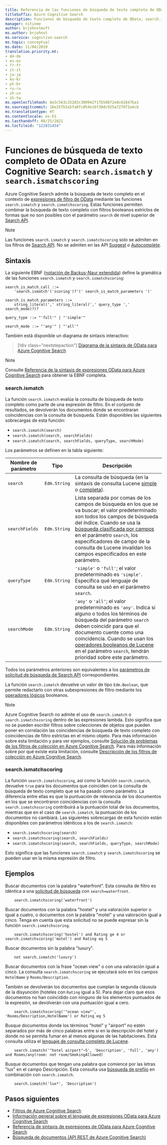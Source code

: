 ```yaml
---
title: Referencia de las funciones de búsqueda de texto completo de OData
titleSuffix: Azure Cognitive Search
description: Funciones de búsqueda de texto completo de OData, search.ismatch y search.ismatchscoring, en consultas de Azure Cognitive Search.
manager: nitinme
author: brjohnstmsft
ms.author: brjohnst
ms.service: cognitive-search
ms.topic: conceptual
ms.date: 11/04/2019
translation.priority.mt:
- de-de
- es-es
- fr-fr
- it-it
- ja-jp
- ko-kr
- pt-br
- ru-ru
- zh-cn
- zh-tw
ms.openlocfilehash: 8a3c563c25283c300942f1fb58072e8c61847ba1
ms.sourcegitcommit: 16e25fb3a5fa8fc054e16f30dc925a7276f2a4cb
ms.translationtype: HT
ms.contentlocale: es-ES
ms.lasthandoff: 08/25/2021
ms.locfileid: "122831454"
---
```

# <a name="odata-full-text-search-functions-in-azure-cognitive-search---searchismatch-and-searchismatchscoring"></a>Funciones de búsqueda de texto completo de OData en Azure Cognitive Search: `search.ismatch` y `search.ismatchscoring`

Azure Cognitive Search admite la búsqueda de texto completo en el contexto de [expresiones de filtro de OData](query-odata-filter-orderby-syntax.md) mediante las funciones `search.ismatch` y `search.ismatchscoring`. Estas funciones permiten combinar la búsqueda de texto completo con filtros booleanos estrictos de formas que no son posibles con el parámetro `search` de nivel superior de [Search API](/rest/api/searchservice/search-documents).

> [!NOTE]
> Las funciones `search.ismatch` y `search.ismatchscoring` solo se admiten en los filtros de [Search API](/rest/api/searchservice/search-documents). No se admiten en las API [Suggest](/rest/api/searchservice/suggestions) o [Autocomplete](/rest/api/searchservice/autocomplete).

## <a name="syntax"></a>Sintaxis

La siguiente EBNF ([notación de Backus-Naur extendida](https://en.wikipedia.org/wiki/Extended_Backus–Naur_form)) define la gramática de las funciones `search.ismatch` y `search.ismatchscoring`:

<!-- Upload this EBNF using https://bottlecaps.de/rr/ui to create a downloadable railroad diagram. -->

```
search_is_match_call ::=
    'search.ismatch'('scoring')?'(' search_is_match_parameters ')'

search_is_match_parameters ::=
    string_literal(',' string_literal(',' query_type ',' search_mode)?)?

query_type ::= "'full'" | "'simple'"

search_mode ::= "'any'" | "'all'"
```

También está disponible un diagrama de sintaxis interactivo:

> [!div class="nextstepaction"]
> [Diagrama de la sintaxis de OData para Azure Cognitive Search](https://azuresearch.github.io/odata-syntax-diagram/#search_is_match_call)

> [!NOTE]
> Consulte [Referencia de la sintaxis de expresiones OData para Azure Cognitive Search](search-query-odata-syntax-reference.md) para obtener la EBNF completa.

### <a name="searchismatch"></a>search.ismatch

La función `search.ismatch` evalúa la consulta de búsqueda de texto completo como parte de una expresión de filtro. En el conjunto de resultados, se devolverán los documentos donde se encontraran coincidencias con la consulta de búsqueda. Están disponibles las siguientes sobrecargas de esta función:

- `search.ismatch(search)`
- `search.ismatch(search, searchFields)`
- `search.ismatch(search, searchFields, queryType, searchMode)`

Los parámetros se definen en la tabla siguiente:

| Nombre de parámetro | Tipo | Descripción |
| --- | --- | --- |
| `search` | `Edm.String` | La consulta de búsqueda (en la sintaxis de consulta Lucene [simple](query-simple-syntax.md) o [completa](query-lucene-syntax.md)). |
| `searchFields` | `Edm.String` | Lista separada por comas de los campos de búsqueda en los que se va buscar; el valor predeterminado son todos los campos de búsqueda del índice. Cuando se usa la [búsqueda clasificada por campos](query-lucene-syntax.md#bkmk_fields) en el parámetro `search`, los especificadores de campo de la consulta de Lucene invalidan los campos especificados en este parámetro. |
| `queryType` | `Edm.String` | `'simple'` o `'full'`; el valor predeterminado es `'simple'`. Especifica qué lenguaje de consulta se usó en el parámetro `search`. |
| `searchMode` | `Edm.String` | `'any'` o `'all'`; el valor predeterminado es `'any'`. Indica si alguno o todos los términos de búsqueda del parámetro `search` deben coincidir para que el documento cuente como una coincidencia. Cuando se usan los [operadores booleanos de Lucene](query-lucene-syntax.md#bkmk_boolean) en el parámetro `search`, tendrán prioridad sobre este parámetro. |

Todos los parámetros anteriores son equivalentes a los [parámetros de solicitud de búsqueda de Search API](/rest/api/searchservice/search-documents) correspondientes.

La función `search.ismatch` devuelve un valor de tipo `Edm.Boolean`, que permite redactarlo con otras subexpresiones de filtro mediante los [operadores lógicos](search-query-odata-logical-operators.md) booleanos.

> [!NOTE]
> Azure Cognitive Search no admite el uso de `search.ismatch` o `search.ismatchscoring` dentro de las expresiones lambda. Esto significa que no se pueden escribir filtros sobre colecciones de objetos que pueden poner en correlación las coincidencias de búsqueda de texto completo con coincidencias de filtro estrictas en el mismo objeto. Para más información sobre esta limitación y para ver ejemplos, consulte [Solución de problemas de los filtros de colección en Azure Cognitive Search](search-query-troubleshoot-collection-filters.md). Para más información sobre por qué existe esta limitación, consulte [Descripción de los filtros de colección en Azure Cognitive Search](search-query-understand-collection-filters.md).


### <a name="searchismatchscoring"></a>search.ismatchscoring

La función `search.ismatchscoring`, así como la función `search.ismatch`, devuelve `true` para los documentos que coinciden con la consulta de búsqueda de texto completo que se ha pasado como parámetro. La diferencia entre ellas es que la puntuación de relevancia de los documentos en los que se encontraron coincidencias con la consulta `search.ismatchscoring` contribuirá a la puntuación total de los documentos, mientras que en el caso de `search.ismatch`, la puntuación de los documentos no cambiará. Las siguientes sobrecargas de esta función están disponibles con parámetros idénticos a los de `search.ismatch`:

- `search.ismatchscoring(search)`
- `search.ismatchscoring(search, searchFields)`
- `search.ismatchscoring(search, searchFields, queryType, searchMode)`

Esto significa que las funciones `search.ismatch` y `search.ismatchscoring` se pueden usar en la misma expresión de filtro.

## <a name="examples"></a>Ejemplos

Buscar documentos con la palabra "waterfront". Esta consulta de filtro es idéntica a una [solicitud de búsqueda](/rest/api/searchservice/search-documents) con `search=waterfront`.

```odata-filter-expr
    search.ismatchscoring('waterfront')
```

Buscar documentos con la palabra "hostel" y una valoración superior o igual a cuatro, o documentos con la palabra "motel" y una valoración igual a cinco. Tenga en cuenta que esta solicitud no se puede expresar sin la función `search.ismatchscoring`.

```odata-filter-expr
    search.ismatchscoring('hostel') and Rating ge 4 or search.ismatchscoring('motel') and Rating eq 5
```

Buscar documentos sin la palabra "luxury".

```odata-filter-expr
    not search.ismatch('luxury')
```

Buscar documentos con la frase "ocean view" o con una valoración igual a cinco. La consulta `search.ismatchscoring` se ejecutará solo en los campos `HotelName` y `Rooms/Description`.

También se devolverán los documentos que cumplan la segunda cláusula de la disyunción (hoteles con `Rating` igual a 5). Para dejar claro que esos documentos no han coincidido con ninguno de los elementos puntuados de la expresión, se devolverán con una puntuación igual a cero.

```odata-filter-expr
    search.ismatchscoring('"ocean view"', 'Rooms/Description,HotelName') or Rating eq 5
```

Busque documentos donde los términos "hotel" y "airport" no estén separados por más de cinco palabras entre sí en la descripción del hotel y donde no se permita fumar en al menos algunas de las habitaciones. Esta consulta utiliza el [lenguaje de consulta completo de Lucene](query-lucene-syntax.md).

```odata-filter-expr
    search.ismatch('"hotel airport"~5', 'Description', 'full', 'any') and Rooms/any(room: not room/SmokingAllowed)
```

Busque documentos que tengan una palabra que comience por las letras "lux" en el campo Descripción. Esta consulta usa [búsqueda de prefijo](query-simple-syntax.md#prefix-queries) en combinación con `search.ismatch`.

```odata-filter-expr
    search.ismatch('lux*', 'Description')
```

## <a name="next-steps"></a>Pasos siguientes  

- [Filtros de Azure Cognitive Search](search-filters.md)
- [Información general sobre el lenguaje de expresiones OData para Azure Cognitive Search](query-odata-filter-orderby-syntax.md)
- [Referencia de sintaxis de expresiones de OData para Azure Cognitive Search](search-query-odata-syntax-reference.md)
- [Búsqueda de documentos &#40;API REST de Azure Cognitive Search&#41;](/rest/api/searchservice/Search-Documents)